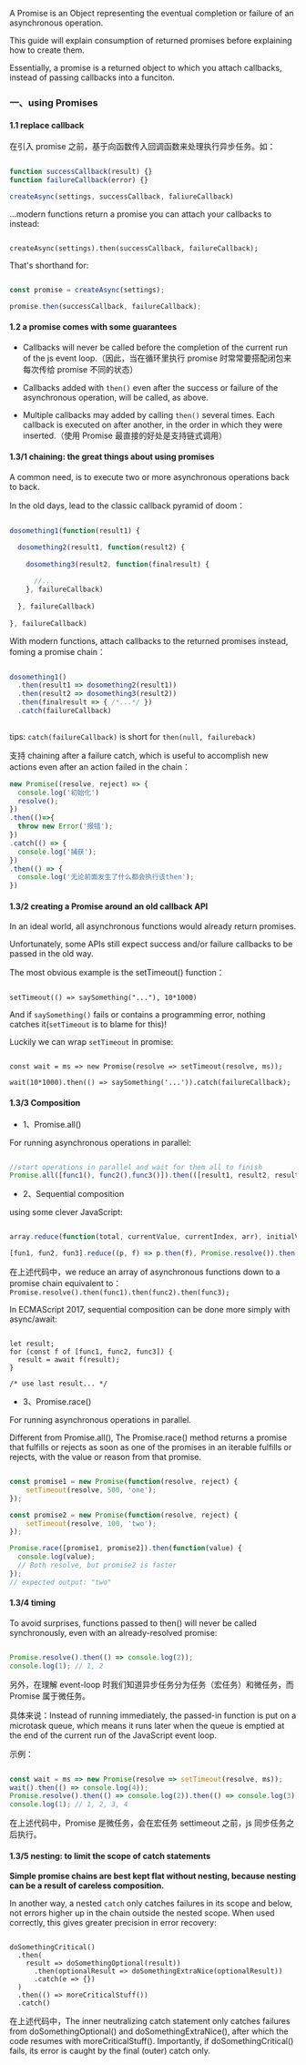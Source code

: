 
A Promise is an Object representing the eventual completion or failure of an asynchronous operation. 

This guide will explain consumption of returned promises before explaining how to create them.

Essentially, a promise is a returned object to which you attach callbacks, instead of passing callbacks into a funciton.


### 一、using Promises

#### 1.1 replace callback

在引入 promise 之前，基于向函数传入回调函数来处理执行异步任务。如：

```javascript

function successCallback(result) {}
function failureCallback(error) {}

createAsync(settings, successCallback, faliureCallback)

```

…modern functions return a promise you can attach your callbacks to instead:


```

createAsync(settings).then(successCallback, failureCallback);

```

That's shorthand for:

```javascript

const promise = createAsync(settings);

promise.then(successCallback, failureCallback);

```

#### 1.2 a promise comes with some guarantees

- Callbacks will never be called before the completion of the current run of the js event loop.（因此，当在循环里执行 promise 时常常要搭配闭包来每次传给 promise 不同的状态）

- Callbacks added with `then()` even after the success or failure of the asynchronous operation, will be called, as above.

- Multiple callbacks may added by calling `then()` several times. Each callback is executed on after another, in the order in which they were inserted.（使用 Promise 最直接的好处是支持链式调用）


#### 1.3/1 chaining: the great things about using promises

A common need, is to execute two or more asynchronous operations back to back.

In the old days, lead to the classic callback pyramid of doom：

```javascript

dosomething1(function(result1) {

  dosomething2(result1, function(result2) {
  
    dosomething3(result2, function(finalresult) {
    
      //...
    }, failureCallback)
    
  }, failureCallback)
  
}, failureCallback)

```


With modern functions, attach callbacks to the returned promises instead, foming a promise chain：

```javascript

dosomething1()
  .then(result1 => dosomething2(result1))
  .then(result2 => dosomething3(result2))
  .then(finalresult => { /*...*/ })
  .catch(failureCallback)
  
```

tips: `catch(failureCallback)` is short for `then(null, failureback)`



支持 chaining after a failure catch, which is useful to accomplish new actions even after an action failed in the chain：

```javascript
new Promise((resolve, reject) => {
  console.log('初始化')
  resolve();
})
.then(()=>{
  throw new Error('报错');
})
.catch(() => {
  console.log('捕获');
})
.then(() => {
  console.log('无论前面发生了什么都会执行该then');
})

```

#### 1.3/2 creating a Promise around an old callback API

In an ideal world, all asynchronous functions would already return promises. 

Unfortunately, some APIs still expect success and/or failure callbacks to be passed in the old way.

The most obvious example is the setTimeout() function：

```

setTimeout(() => saySomething("..."), 10*1000)

```

And if `saySomething()` fails or contains a programming error, nothing catches it(`setTimeout` is to blame for this)!


Luckily we can wrap `setTimeout` in promise:

```

const wait = ms => new Promise(resolve => setTimeout(resolve, ms));

wait(10*1000).then(() => saySomething('...')).catch(failureCallback);

```
  
  
#### 1.3/3 Composition

- 1、Promise.all()

For running asynchronous operations in parallel:

```javascript

//start operations in parallel and wait for them all to finish
Promise.all([func1(), func2(),func3()]).then(([result1, result2, result3])=>{})

```

- 2、Sequential composition

using some clever JavaScript:

```javascript

array.reduce(function(total, currentValue, currentIndex, arr), initialValue)

[fun1, fun2, fun3].reduce((p, f) => p.then(f), Promise.resolve()).then(result3 => { /* ... */})

```

在上述代码中，we reduce an array of asynchronous functions down to a promise chain equivalent to：`Promise.resolve().then(func1).then(func2).then(func3);`

In ECMAScript 2017, sequential composition can be done more simply with async/await:

```

let result;
for (const f of [func1, func2, func3]) {
  result = await f(result);
}

/* use last result... */

```

- 3、Promise.race()

For running asynchronous operations in parallel.

Different from Promise.all(), The Promise.race() method returns a promise that fulfills or rejects as soon as one of the promises in an iterable fulfills or rejects, with the value or reason from that promise.

```javascript

const promise1 = new Promise(function(resolve, reject) {
    setTimeout(resolve, 500, 'one');
});

const promise2 = new Promise(function(resolve, reject) {
    setTimeout(resolve, 100, 'two');
});

Promise.race([promise1, promise2]).then(function(value) {
  console.log(value);
  // Both resolve, but promise2 is faster
});
// expected output: "two"

```

#### 1.3/4 timing

To avoid surprises, functions passed to then() will never be called synchronously, even with an already-resolved promise:

```javascript

Promise.resolve().then(() => console.log(2));
console.log(1); // 1, 2

```

另外，在理解 event-loop 时我们知道异步任务分为任务（宏任务）和微任务，而 Promise 属于微任务。

具体来说：Instead of running immediately, the passed-in function is put on a microtask queue, which means it runs later when the queue is emptied at the end of the current run of the JavaScript event loop.

示例：

```javascript

const wait = ms => new Promise(resolve => setTimeout(resolve, ms));
wait().then(() => console.log(4));
Promise.resolve().then(() => console.log(2)).then(() => console.log(3));
console.log(1); // 1, 2, 3, 4

```

在上述代码中，Promise 是微任务，会在宏任务 settimeout 之前，js 同步任务之后执行。


#### 1.3/5 nesting: to limit the scope of catch statements

**Simple promise chains are best kept flat without nesting, because nesting can be a result of careless composition.**

In another way, a nested `catch` only catches failures in its scope and below, not errors higher up in the chain outside the nested scope. When used correctly, this gives greater precision in error recovery:

```

doSomethingCritical()
  .then(
    result => doSomethingOptional(result))
      .then(optionalResult => doSomethingExtraNice(optionalResult))
      .catch(e => {})
  )
  .then(() => moreCriticalStuff())
  .catch()

```

在上述代码中，The inner neutralizing catch statement only catches failures from doSomethingOptional() and doSomethingExtraNice(), after which the code resumes with moreCriticalStuff(). Importantly, if doSomethingCritical() fails, its error is caught by the final (outer) catch only.

